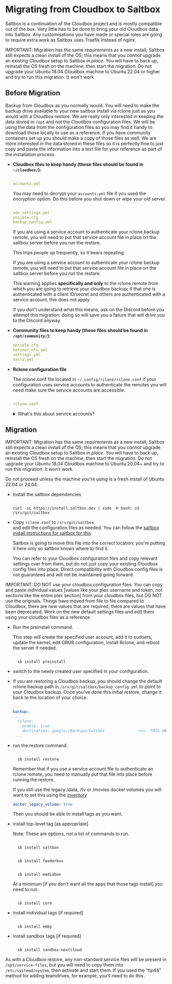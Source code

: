 # Migrating from Cloudbox to Saltbox

Saltbox is a continuation of the Cloudbox project and is mostly compatible out of the box. Very little has to be done to bring your old Cloudbox data into Saltbox. Any customisations you have made or special roles are going to require extra work as Saltbox uses Traefik instead of nginx.

IMPORTANT: Migration has the same requirements as a new install; Saltbox still expects a clean install of the OS; this means that you *cannot* upgrade an existing Cloudbox setup to Saltbox *in place*.  You will have to back up, reinstall the OS fresh on the machine, then start the migration.  Do not upgrade your Ubuntu 18.04 Cloudbox machine to Ubuntu 22.04 or higher and try to run this migration.  It won't work.

## Before Migration

Backup from Cloudbox as you normally would. You will need to make the backup drive available to your new saltbox install via rclone just as you would with a Cloudbox restore. We are really only interested in keeping the data stored in `/opt` and not the Cloudbox configuration files. We will be using the data from the configuration files so you may find it handy to download those locally to use as a reference. If you have community containers set up you should make a copy of those files as well. We are more interested in the data stored in these files so it is perfectly fine to just copy and paste the information into a text file for your reference as part of the installation process.

- **Cloudbox files to keep handy (these files should be found in `~/cloudbox/`):**

  ``` yaml

  accounts.yml

  ```

  You may need to decrypt your `accounts.yml` file if you used the encryption option. Do this before you shut down or wipe your old server.

  ``` yaml

  adv_settings.yml
  ansible.cfg
  backup_config.yml

  ```

  If you are using a service account to authenticate your rclone backup remote, you will need to put that service account file in place on the saltbox server before you run the restore.
  
  This trips people up frequently, so it bears repeating:

  If you are using a service account to authenticate your rclone backup remote, you will need to put that service account file in place on the saltbox server before you run the restore.

  This warning applies **specifically and only** to the rclone remote from which you are going to retrieve your cloudbox backup; if that one is authenticated with a client ID/secret and others are authenticated with a service account, this does not apply.
  
  If you don't understand what this means, ask on the Discord before you attempt this migration; doing so will save you a failure that will drive you to the Discord anyway.

- **Community files to keep handy (these files should be found in `/opt/community/`):**

  ``` yaml
  ansible.cfg
  hetzner_nfs.yml
  settings.yml
  telly.yml
  ```

- **Rclone configuration file**

  The rclone.conf file located in `~/.config/rclone/rclone.conf` if your configuration uses service accounts to authenticate the remotes you will need make sure the service accounts are accessible. <br />

  ``` yaml

  rclone.conf

  ```

  <details>
  <summary>What's this about service accounts?</summary>
  <br />

  On your cloudbox machine, run:

  ```shell
  rclone config show REMOTENAME
  ```

  Using an SA:

  ```text
  ➜  ~ rclone config show REMOTE
  [REMOTE]
  type = drive
  scope = drive
  service_account_file = /opt/sa/all/1500.json
  team_drive = OZZY
  root_folder_id =
  ```

  Using clientid:

  ```text
  ➜  ~ rclone config show REMOTE:
  [REMOTE]
  type = drive
  client_id = OZZY.apps.googleusercontent.com
  client_secret = TONY
  server_side_across_configs = true
  scope = drive
  token = {"access_token":"GEEZER","token_type":"Bearer","refresh_token":"BILL","expiry":"2022-04-30T17:37:41.485179628-05:00"}
  root_folder_id = RONNIE
  ```

  If the rclone remote contains `service_account_file`, you will need to make sure that service account file is available on the saltbox machine at that same path.
  </details>

## Migration

IMPORTANT: Migration has the same requirements as a new install; Saltbox still expects a clean install of the OS; this means that you *cannot* upgrade an existing Cloudbox setup to Saltbox *in place*.  You will have to back up, reinstall the OS fresh on the machine, then start the migration.  Do not upgrade your Ubuntu 18.04 Cloudbox machine to Ubuntu 20.04+ and try to run this migration.  It won't work.

Do not proceed unless the machine you're using is a fresh install of Ubuntu 22.04 or 24.04.

- Install the saltbox dependencies

  ``` shell

  curl -sL https://install.saltbox.dev | sudo -H bash; cd /srv/git/saltbox

  ```

- Copy `rclone.conf` to `/srv/git/saltbox` <Br/> and edit the configuration files as needed. You can follow the [saltbox install instructions for saltbox for this](../../saltbox/install/install.md)<Br/>
  
  Saltbox is going to move this file into the correct location; you're putting it here only so saltbox knows where to find it.

  You can refer to your Cloudbox configuration files and copy relevant settings over from them, but do not just copy your existing Cloudbox config files into place.  Direct compatibility with Cloudbox config files is not guaranteed and will not be maintained going forward.

IMPORTANT: DO NOT use your cloudbox configuration files.  You can copy and paste individual values [values like your plex username and token, not sections like the entire plex section] from your cloudbox files, but DO NOT use the originals.  Things have moved from file to file compared to Cloudbox, there are new values that are required, there are values that have been deprecated.  Work on the new default settings files and edit them using your cloudbox files as a reference.

- Run the preinstall command.

  This step will create the specified user account, add it to sudoers, update the kernel, edit GRUB configuration, install Rclone, and reboot the server if needed. <br />

  ``` shell

    sb install preinstall

  ```

- switch to the newly created user specified in your configuration. <br />

- If you are restoring a Cloudbox backup, you should change the default rclone backup path in `/srv/git/saltbox/backup_config.yml` to point to your Cloudbox backup.  Once you've done this initial restore, change it back to the location of your choice.

  ```yaml
  ---
  backup:
  ...
    rclone:
      enable: true
      destination: google:/Backups/Saltbox               <<<  THIS ONE HERE
   ...
  ```

- run the restore command. <br />

  ``` shell

    sb install restore

  ```

  Remember that if you use a service account file to authenticate an rclone remote, you need to manually put that file into place before running the restore.

  If you still use the legacy /data, /tv or /movies docker volumes you will want to set this using the [inventory](../../saltbox/inventory/index.md)
  ```yaml
  docker_legacy_volume: true
  ```

  Then you should be able to install tags as you want.

- install top-level tag [as appropriate] <br />
  
  Note: These are options, not a list of commands to run.

  ``` shell

    sb install saltbox

  ```
  ``` shell

    sb install feederbox

  ```
  ``` shell

    sb install mediabox

  ```
  At a minimum [if you don't want all the apps that those tags install] you need to run:

  ``` shell

    sb install core

  ```

- install individual tags [if required] <br />

  ``` shell

    sb install emby

  ```

- install sandbox tags [if required] <br />

  ``` shell

    sb install sandbox-nextcloud

  ```
As with a Cloudbox restore, any non-standard service files will be present in `/opt/service-files`, but you will need to copy them into `/etc/systemd/system`, then activate and start them.  If you used the "tip44" method for adding teamdrives, for example, you'll need to do this.
